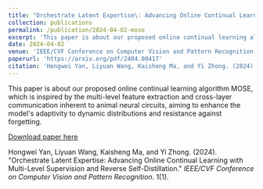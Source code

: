 ```yaml
---
title: "Orchestrate Latent Expertise\: Advancing Online Continual Learning with Multi-Level Supervision and Reverse Self-Distillation"
collection: publications
permalink: /publication/2024-04-02-mose
excerpt: 'This paper is about our proposed online continual learning algorithm MOSE, which is inspired by the multi-level feature extraction and cross-layer communication inherent to animal neural circuits, aiming to enhance the model's adaptivity to dynamic distributions and resistance against forgetting.'
date: 2024-04-02
venue: 'IEEE/CVF Conference on Computer Vision and Pattern Recognition (CVPR)'
paperurl: 'https://arxiv.org/pdf/2404.00417'
citation: 'Hongwei Yan, Liyuan Wang, Kaisheng Ma, and Yi Zhong. (2024). &quot;Orchestrate Latent Expertise: Advancing Online Continual Learning with Multi-Level Supervision and Reverse Self-Distillation.&quot; <i>IEEE/CVF Conference on Computer Vision and Pattern Recognition</i>. 1(1).'
---
```

This paper is about our proposed online continual learning algorithm MOSE, which is inspired by the multi-level feature extraction and cross-layer communication inherent to animal neural circuits, aiming to enhance the model's adaptivity to dynamic distributions and resistance against forgetting.

[Download paper here](https://arxiv.org/pdf/2404.00417)

Hongwei Yan, Liyuan Wang, Kaisheng Ma, and Yi Zhong. (2024). &quot;Orchestrate Latent Expertise: Advancing Online Continual Learning with Multi-Level Supervision and Reverse Self-Distillation.&quot; <i>IEEE/CVF Conference on Computer Vision and Pattern Recognition</i>. 1(1).